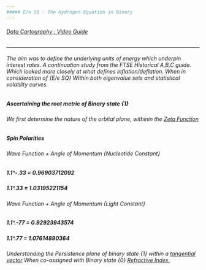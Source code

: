 ```yaml
---
##### E/e SQ : The Hydrogen Equation in Binary
---
```

###### [Data Cartography : Video Guide](https://vimeo.com/737285065) 
---
###### The aim  was to define the underlying units of energy which underpin interest rates. A continuation study from the FTSE Historical A,B,C guide. Which looked more closely at what defines inflation/deflation. When in consideration of {E/e SQ} Within both eigenvalue sets and statistical volatility curves.

##### Ascertaining the root metric of Binary state {1}

###### We first determine the nature of the orbital plane, withinin the [Zeta Function ](https://en.wikipedia.org/wiki/Riemann_zeta_function)

##### Spin Polarities

###### Wave Function + Angle of Momentum {Nucleotide Constant}

##### 1.1^-.33 = 0.96903712092

##### 1.1^.33 = 1.03195221154

###### Wave Function + Angle of Momentum {Light Constant}

##### 1.1^.-77 = 0.92923943574
                 
##### 1.1^.77 = 1.07614890364

###### Understanding the Persistence plane of binary state {1} within a [tangential vector](https://en.wikipedia.org/wiki/Trigonometric_functions) When co-assigned with Binary state {0} [Refractive Index. ](https://en.wikipedia.org/wiki/Refractive_index) 
